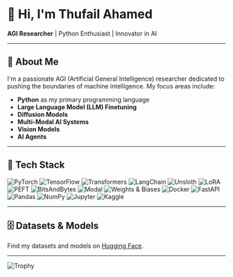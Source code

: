# 👋 Hi, I'm Thufail Ahamed

**AGI Researcher** | Python Enthusiast | Innovator in AI

---

## 🚀 About Me

I'm a passionate AGI (Artificial General Intelligence) researcher dedicated to pushing the boundaries of machine intelligence. My focus areas include:

- **Python** as my primary programming language
- **Large Language Model (LLM) Finetuning**
- **Diffusion Models**
- **Multi-Modal AI Systems**
- **Vision Models**
- **AI Agents**
  
---

## 🚀 Tech Stack
![PyTorch](https://img.shields.io/badge/-PyTorch-EE4C2C?style=flat-square&logo=pytorch&logoColor=white)
![TensorFlow](https://img.shields.io/badge/-TensorFlow-FF6F00?style=flat-square&logo=tensorflow&logoColor=white)
![Transformers](https://img.shields.io/badge/-Transformers-FFB300?style=flat-square&logo=huggingface&logoColor=black)
![LangChain](https://img.shields.io/badge/-LangChain-0FA36B?style=flat-square&logo=chainlink&logoColor=white)
![Unsloth](https://img.shields.io/badge/-Unsloth-333333?style=flat-square&logo=github&logoColor=white)
![LoRA](https://img.shields.io/badge/-LoRA-8A2BE2?style=flat-square)
![PEFT](https://img.shields.io/badge/-PEFT-FF69B4?style=flat-square)
![BitsAndBytes](https://img.shields.io/badge/-BitsAndBytes-000000?style=flat-square)
![Modal](https://img.shields.io/badge/-Modal-000000?style=flat-square&logo=vercel&logoColor=white)
![Weights & Biases](https://img.shields.io/badge/-W&B-FFBE00?style=flat-square&logo=weightsandbiases&logoColor=black)
![Docker](https://img.shields.io/badge/-Docker-2496ED?style=flat-square&logo=docker&logoColor=white)
![FastAPI](https://img.shields.io/badge/-FastAPI-009688?style=flat-square&logo=fastapi&logoColor=white)
![Pandas](https://img.shields.io/badge/-Pandas-150458?style=flat-square&logo=pandas)
![NumPy](https://img.shields.io/badge/-NumPy-013243?style=flat-square&logo=numpy&logoColor=white)
![Jupyter](https://img.shields.io/badge/-Jupyter-F37626?style=flat-square&logo=jupyter&logoColor=white)
![Kaggle](https://img.shields.io/badge/-Kaggle-20BEFF?style=flat-square&logo=kaggle)

---

## 🗄️ Datasets & Models

Find my datasets and models on [Hugging Face](https://huggingface.co/Thufail).

---

![Trophy](https://github-profile-trophy.vercel.app/?username=Thufailahamed&theme=dracula&no-bg=true&row=1)


